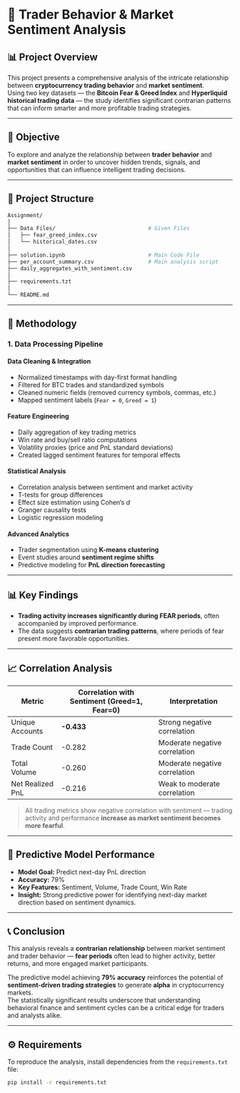 # 🧠 Trader Behavior & Market Sentiment Analysis

## 📊 Project Overview
This project presents a comprehensive analysis of the intricate relationship between **cryptocurrency trading behavior** and **market sentiment**.  
Using two key datasets — the **Bitcoin Fear & Greed Index** and **Hyperliquid historical trading data** — the study identifies significant contrarian patterns that can inform smarter and more profitable trading strategies.

---

## 🎯 Objective
To explore and analyze the relationship between **trader behavior** and **market sentiment** in order to uncover hidden trends, signals, and opportunities that can influence intelligent trading decisions.

---

## 📁 Project Structure


```bash
Assignment/
│
├── Data Files/                             # Given Files
│   ├── fear_greed_index.csv          
│   └── historical_dates.csv          
│
├── solution.ipynb                          # Main Code File
├── per_account_summary.csv                 # Main analysis script
├── daily_aggregates_with_sentiment.csv
│
├── requirements.tzt
│
└── README.md
```


---

## 🔬 Methodology

### **1. Data Processing Pipeline**

#### **Data Cleaning & Integration**
- Normalized timestamps with day-first format handling  
- Filtered for BTC trades and standardized symbols  
- Cleaned numeric fields (removed currency symbols, commas, etc.)  
- Mapped sentiment labels (`Fear = 0`, `Greed = 1`)  

#### **Feature Engineering**
- Daily aggregation of key trading metrics  
- Win rate and buy/sell ratio computations  
- Volatility proxies (price and PnL standard deviations)  
- Created lagged sentiment features for temporal effects  

#### **Statistical Analysis**
- Correlation analysis between sentiment and market activity  
- T-tests for group differences  
- Effect size estimation using Cohen’s *d*  
- Granger causality tests  
- Logistic regression modeling  

#### **Advanced Analytics**
- Trader segmentation using **K-means clustering**  
- Event studies around **sentiment regime shifts**  
- Predictive modeling for **PnL direction forecasting**

---

## 📊 Key Findings
- **Trading activity increases significantly during FEAR periods**, often accompanied by improved performance.  
- The data suggests **contrarian trading patterns**, where periods of fear present more favorable opportunities.

---

## 📈 Correlation Analysis

| Metric              | Correlation with Sentiment (Greed=1, Fear=0) | Interpretation |
|---------------------|----------------------------------------------|----------------|
| Unique Accounts     | **-0.433**                                   | Strong negative correlation |
| Trade Count         | -0.282                                       | Moderate negative correlation |
| Total Volume        | -0.260                                       | Moderate negative correlation |
| Net Realized PnL    | -0.216                                       | Weak to moderate correlation |

> All trading metrics show negative correlation with sentiment — trading activity and performance **increase as market sentiment becomes more fearful**.

---

## 🤖 Predictive Model Performance

- **Model Goal:** Predict next-day PnL direction  
- **Accuracy:** 79%  
- **Key Features:** Sentiment, Volume, Trade Count, Win Rate  
- **Insight:** Strong predictive power for identifying next-day market direction based on sentiment dynamics.

---

## 📞 Conclusion
This analysis reveals a **contrarian relationship** between market sentiment and trader behavior — **fear periods** often lead to higher activity, better returns, and more engaged market participants.  

The predictive model achieving **79% accuracy** reinforces the potential of **sentiment-driven trading strategies** to generate **alpha** in cryptocurrency markets.  
The statistically significant results underscore that understanding behavioral finance and sentiment cycles can be a critical edge for traders and analysts alike.

---

## ⚙️ Requirements
To reproduce the analysis, install dependencies from the `requirements.txt` file:
```bash
pip install -r requirements.txt
